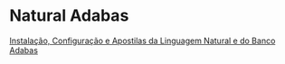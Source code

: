 # Natural Adabas

[Instalação, Configuração e Apostilas da Linguagem Natural e do Banco Adabas](https://github.com/rosivaldocamjr/natural_adabas)
